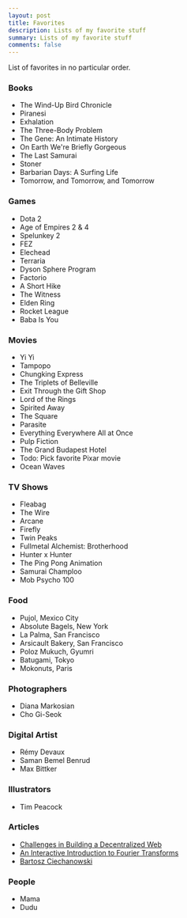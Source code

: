```yaml
---
layout: post
title: Favorites
description: Lists of my favorite stuff
summary: Lists of my favorite stuff
comments: false
---
```


List of favorites in no particular order.

### Books
- The Wind-Up Bird Chronicle
- Piranesi
- Exhalation
- The Three-Body Problem
- The Gene: An Intimate History
- On Earth We're Briefly Gorgeous
- The Last Samurai
- Stoner
- Barbarian Days: A Surfing Life
- Tomorrow, and Tomorrow, and Tomorrow

### Games

- Dota 2
- Age of Empires 2 & 4
- Spelunkey 2
- FEZ
- Elechead
- Terraria
- Dyson Sphere Program
- Factorio
- A Short Hike
- The Witness
- Elden Ring
- Rocket League
- Baba Is You

### Movies

- Yi Yi
- Tampopo
- Chungking Express
- The Triplets of Belleville
- Exit Through the Gift Shop
- Lord of the Rings
- Spirited Away
- The Square
- Parasite
- Everything Everywhere All at Once
- Pulp Fiction
- The Grand Budapest Hotel
- Todo: Pick favorite Pixar movie
- Ocean Waves

### TV Shows
- Fleabag
- The Wire
- Arcane
- Firefly
- Twin Peaks
- Fullmetal Alchemist: Brotherhood
- Hunter x Hunter
- The Ping Pong Animation
- Samurai Champloo
- Mob Psycho 100

### Food
- Pujol, Mexico City
- Absolute Bagels, New York
- La Palma, San Francisco
- Arsicault Bakery, San Francisco
- Poloz Mukuch, Gyumri
- Batugami, Tokyo
- Mokonuts, Paris

### Photographers
- Diana Markosian
- Cho Gi-Seok

### Digital Artist
- Rémy Devaux
- Saman Bemel Benrud
- Max Bittker

### Illustrators
- Tim Peacock

### Articles
- [Challenges in Building a Decentralized Web
](https://educatedguesswork.org/posts/challenges-web-decentralization/)
- [An Interactive Introduction to Fourier Transforms](https://www.jezzamon.com/fourier/)
- [Bartosz Ciechanowski](https://ciechanow.ski/archives/)

### People
- Mama
- Dudu
